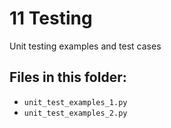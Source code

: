 # 11 Testing

Unit testing examples and test cases

## Files in this folder:

- `unit_test_examples_1.py`
- `unit_test_examples_2.py`
